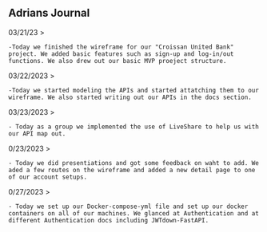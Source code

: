 ## Adrians Journal

03/21/23 >

    -Today we finished the wireframe for our "Croissan United Bank" project. We added basic features such as sign-up and log-in/out functions. We also drew out our basic MVP proeject structure.

03/22/2023 >

    -Today we started modeling the APIs and started attatching them to our wireframe. We also started writing out our APIs in the docs section.

03/23/2023 >

    - Today as a group we implemented the use of LiveShare to help us with our API map out.

0/23/2023 >

    - Today we did presentiations and got some feedback on waht to add. We aded a few routes on the wireframe and added a new detail page to one of our account setups.

0/27/2023 >

    - Today we set up our Docker-compose-yml file and set up our docker containers on all of our machines. We glanced at Authentication and at different Authentication docs including JWTdown-FastAPI.
